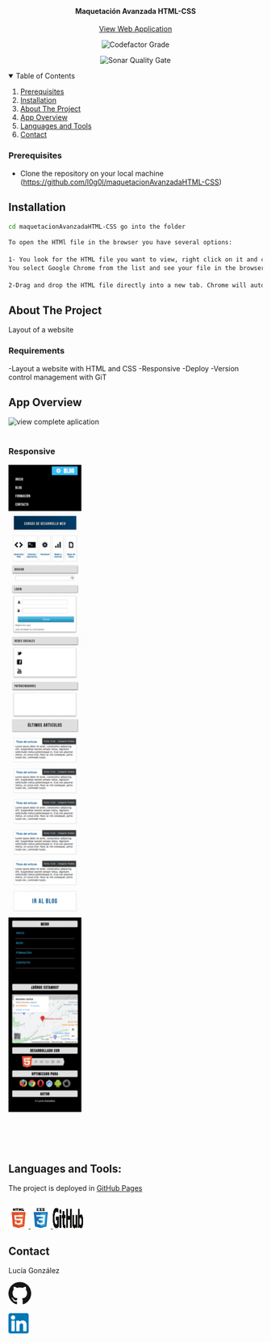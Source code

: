 <!-- PROJECT LOGO -->
<br />
<p align="center">
<h4 align="center">Maquetación Avanzada HTML-CSS</h4>
  <p align="center">
    <a href="https://l0g0l.github.io/maquetacionAvanzadaHTML-CSS/">View Web Application</a>
  </p>
  <p align="center">
<img src="https://www.codefactor.io/repository/github/l0g0l/maquetacionavanzadahtml-css/badge" alt="Codefactor Grade">
</p>
<p align="center">
<img src="https://sonarcloud.io/api/project_badges/measure?project=l0g0l_maquetacionHTML-CSS&metric=alert_statusdd" alt="Sonar Quality Gate"></p>

<!-- TABLE OF CONTENTS -->
<details open="open">
  <summary>Table of Contents</summary>
  <ol>
    <li><a href="#prerequisites">Prerequisites</a></li>
    <li><a href="#installation">Installation</a></li>
    <li><a href="#about-the-project">About The Project</a></li>
    <li><a href="#app-overview">App Overview</a></li>
    <li><a href="#languages-and-tools">Languages and Tools</a></li>
    <li><a href="#contact">Contact</a></li>
  </ol>
</details>

### Prerequisites

- Clone the repository on your local machine (https://github.com/l0g0l/maquetacionAvanzadaHTML-CSS)

## Installation

```sh
cd maquetacionAvanzadaHTML-CSS go into the folder
```

```sh
To open the HTMl file in the browser you have several options:

1- You look for the HTML file you want to view, right click on it and choose Open with from the menu. You will see a complete list of applications that you can use to run the file. The default browser will be at the top of the list.
You select Google Chrome from the list and see your file in the browser.

2-Drag and drop the HTML file directly into a new tab. Chrome will automatically open the page

```

<!-- ABOUT THE PROJECT -->

## About The Project

Layout of a website

### Requirements

-Layout a website with HTML and CSS
-Responsive
-Deploy
-Version control management with GiT

<!-- APP OVERVIEW -->

## App Overview

<img src="img/maquetacionAvanzada.gif" alt="view complete aplication" >

<br>
<br>

### Responsive

<img src="img/fullscreen.png" alt="view complete aplication" width="150">

<br>
<br>

<br>
<br>

<br>

<!-- ACKNOWLEDGEMENTS -->

## Languages and Tools:

The project is deployed in [GitHub Pages](https://pages.github.com/)  
<br>

<p align="left">
  <a href="https://www.w3.org/html/" target="_blank"> <img src="https://raw.githubusercontent.com/devicons/devicon/master/icons/html5/html5-original-wordmark.svg" alt="html5" width="40" height="40"/> </a> 
    <a href="https://www.w3schools.com/css/" target="_blank"> 
        <img src="https://raw.githubusercontent.com/devicons/devicon/master/icons/css3/css3-original-wordmark.svg" alt="css3" width="40" height="40"/>
    </a> 
    </a>
       <a href="https://pages.github.com/" target="_blank">
        <img src="img/githubLetras.svg" alt="githubPages" width="60" height="40"/>
    </a>
    
</p>

<!-- CONTACT -->

## Contact

Lucía González

[<img src="https://github.com/l0g0l/hackathonmwc/raw/main/src/images/GitHub.png" width=45px heigth=45px>](https://github.com/l0g0l)

[<img src="https://github.com/l0g0l/hackathonmwc/raw/main/src/images/linkedin.png"  width=40px heigth=40px>](https://www.linkedin.com/in/luciagonzalezlara)
